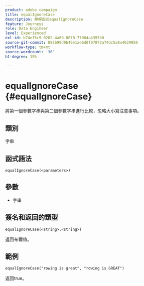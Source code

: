 ```yaml
---
product: adobe campaign
title: equalIgnoreCase
description: 瞭解函式equalIgnoreCase
feature: Journeys
role: Data Engineer
level: Experienced
exl-id: b74ef5c9-0202-4a69-8870-77004a4397e0
source-git-commit: 882b99d9b49e1ae6d0f97872a74dc5a8a4639050
workflow-type: tm+mt
source-wordcount: '36'
ht-degree: 19%

---
```


# equalIgnoreCase {#equalIgnoreCase}

將第一個參數字串與第二個參數字串進行比較，忽略大小寫注意事項。

## 類別

字串

## 函式語法

`equalIgnoreCase(<parameters>)`

## 參數

* 字串

## 簽名和返回的類型

`equalIgnoreCase(<string>,<string>)`

返回布爾值。

## 範例

`equalIgnoreCase("rowing is great", "rowing is GREAT")`

返回true。
